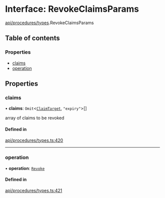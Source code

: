 # Interface: RevokeClaimsParams

[api/procedures/types](../wiki/api.procedures.types).RevokeClaimsParams

## Table of contents

### Properties

- [claims](../wiki/api.procedures.types.RevokeClaimsParams#claims)
- [operation](../wiki/api.procedures.types.RevokeClaimsParams#operation)

## Properties

### claims

• **claims**: `Omit`<[`ClaimTarget`](../wiki/types.ClaimTarget), ``"expiry"``\>[]

array of claims to be revoked

#### Defined in

[api/procedures/types.ts:420](https://github.com/PolymeshAssociation/polymesh-sdk/blob/079537ad/src/api/procedures/types.ts#L420)

___

### operation

• **operation**: [`Revoke`](../wiki/api.procedures.types.ClaimOperation#revoke)

#### Defined in

[api/procedures/types.ts:421](https://github.com/PolymeshAssociation/polymesh-sdk/blob/079537ad/src/api/procedures/types.ts#L421)
